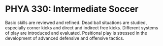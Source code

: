 # PHYA 330: Intermediate Soccer

Basic skills are reviewed and refined. Dead ball situations are studied, especially corner kicks and direct and indirect free kicks. Different systems of play are introduced and evaluated. Positional play is stressed in the development of advanced defensive and offensive tactics.